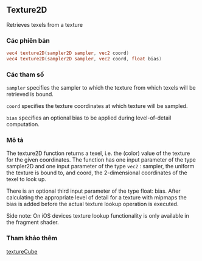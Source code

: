## Texture2D
Retrieves texels from a texture

### Các phiên bản
```glsl
vec4 texture2D(sampler2D sampler, vec2 coord)  
vec4 texture2D(sampler2D sampler, vec2 coord, float bias)
```

### Các tham số
```sampler``` specifies the sampler to which the texture from which texels will be retrieved is bound.

```coord``` specifies the texture coordinates at which texture will be sampled.

```bias``` specifies an optional bias to be applied during level-of-detail computation.

### Mô tả
The texture2D function returns a texel, i.e. the (color) value of the texture for the given coordinates. The function has one input parameter of the type sampler2D and one input parameter of the type ```vec2``` : sampler, the uniform the texture is bound to, and coord, the 2-dimensional coordinates of the texel to look up.

There is an optional third input parameter of the type float: bias. After calculating the appropriate level of detail for a texture with mipmaps the bias is added before the actual texture lookup operation is executed.

Side note: On iOS devices texture lookup functionality is only available in the fragment shader.

### Tham khảo thêm
[textureCube](/glossary/?lan=vi&search=textureCube)

